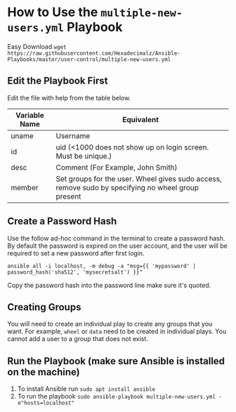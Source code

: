 # How to Use the `multiple-new-users.yml` Playbook
Easy Download `wget https://raw.githubusercontent.com/Hexadecimalz/Ansible-Playbooks/master/user-control/multiple-new-users.yml`
## Edit the Playbook First
Edit the file with help from the table below. 

| Variable Name  | Equivalent                                                                                         |
|----------------|----------------------------------------------------------------------------------------------------|
| uname          | Username                                                                                           |
| id             | uid (<1000 does not show up on login screen. Must be unique.)                                      |
| desc           | Comment (For Example, John Smith)                                                                  |
| member         | Set groups for the user. Wheel gives sudo access, remove sudo by specifying no wheel group present |

## Create a Password Hash

Use the follow ad-hoc command in the terminal to create a password hash. By default the password is expired on the user account, and the user will be required to set a new password after first login. 

`ansible all -i localhost, -m debug -a "msg={{ 'mypassword' | password_hash('sha512', 'mysecretsalt') }}"`

Copy the password hash into the password line make sure it's quoted. 

## Creating Groups

You will need to create an individual play to create any groups that you want. For example, `wheel` or `data` need to be created 
in individual plays. You cannot add a user to a group that does not exist. 

## Run the Playbook (make sure Ansible is installed on the machine) 

1. To install Ansible run `sudo apt install ansible`
1. To run the playbook `sudo ansible-playbook multiple-new-users.yml -e"hosts=localhost"`
